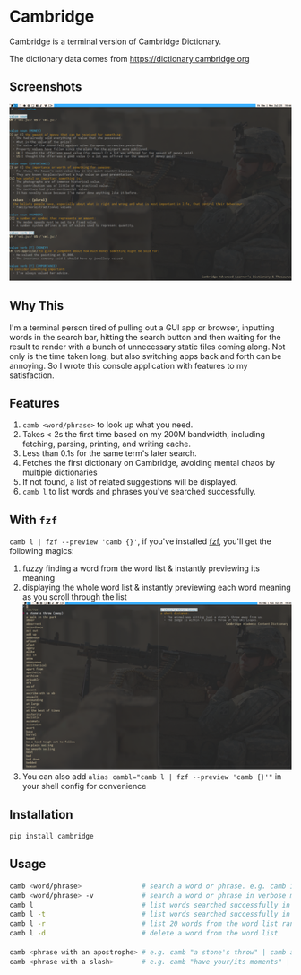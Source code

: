# Cambridge

Cambridge is a terminal version of Cambridge Dictionary.

The dictionary data comes from https://dictionary.cambridge.org

## Screenshots
![look up a word](/screenshots/word.png)

## Why This
I'm a terminal person tired of pulling out a GUI app or browser, inputting words in the search bar, hitting the search button and then waiting for the result to render with a bunch of unnecessary static files coming along. Not only is the time taken long, but also switching apps back and forth can be annoying. So I wrote this console application with features to my satisfaction.

## Features 
1. `camb <word/phrase>` to look up what you need. 
2. Takes < 2s the first time based on my 200M bandwidth, including fetching, parsing, printing, and writing cache. 
3. Less than 0.1s for the same term's later search. 
4. Fetches the first dictionary on Cambridge, avoiding mental chaos by multiple dictionaries
5. If not found, a list of related suggestions will be displayed.
6. `camb l` to list words and phrases you've searched successfully. 

## With `fzf`
`camb l | fzf --preview 'camb {}'`, if you've installed [fzf](https://github.com/junegunn/fzf), you'll get the following magics: 
1. fuzzy finding a word from the word list & instantly previewing its meaning 
2. displaying the whole word list & instantly previewing each word meaning as you scroll through the list
![list words](/screenshots/fzf.png)
3. You can also add `alias cambl="camb l | fzf --preview 'camb {}'"` in your shell config for convenience

## Installation
```python
pip install cambridge
```

## Usage
```bash
camb <word/phrase>               # search a word or phrase. e.g. camb innocuous
camb <word/phrase> -v            # search a word or phrase in verbose mode
camb l                           # list words searched successfully in alphabetical order
camb l -t                        # list words searched successfully in reverse chronological order
camb l -r                        # list 20 words from the word list randomly 
camb l -d                        # delete a word from the word list

camb <phrase with an apostrophe> # e.g. camb "a stone's throw" | camb a stone\'s throw
camb <phrase with a slash>       # e.g. camb "have your/its moments" | camb have your\/its moments
```
